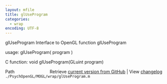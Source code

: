 ```yaml
---
layout: mfile
title: glUseProgram
categories:
  - wrap
encoding: UTF-8
---
```


glUseProgram  Interface to OpenGL function glUseProgram

usage:  glUseProgram\( program \)

C function:  void glUseProgram\(GLuint program\)


<div class="code_header" style="text-align:right;">
  <span style="float:left;">Path&nbsp;&nbsp;</span> <span class="counter">Retrieve <a href=
  "https://raw.github.com/Psychtoolbox-3/Psychtoolbox-3/beta/./PsychOpenGL/MOGL/wrap/glUseProgram.m">current version from GitHub</a> | View <a href=
  "https://github.com/Psychtoolbox-3/Psychtoolbox-3/commits/beta/./PsychOpenGL/MOGL/wrap/glUseProgram.m">changelog</a></span>
</div>
<div class="code">
  <code>./PsychOpenGL/MOGL/wrap/glUseProgram.m</code>
</div>
